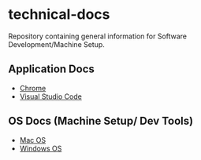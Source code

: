 # technical-docs
Repository containing general information for Software Development/Machine Setup.

## Application Docs
- [Chrome](/Application%20Chrome%20Bookmarks%20(Removed%20Personal)/) 
- [Visual Studio Code](/Application%20VS%20Code/)

## OS Docs (Machine Setup/ Dev Tools)
- [Mac OS](/OS%20Mac/)
- [Windows OS](OS%20Windows/)
